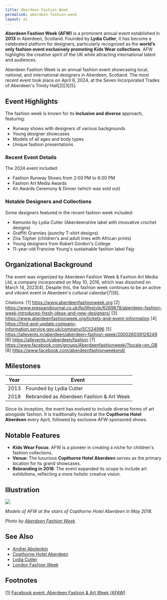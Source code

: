 ```yaml
---
title: Aberdeen Fashion Week
permalink: aberdeen-fashion-week
layout: ai
---
```


**Aberdeen Fashion Week (AFW)** is a prominent annual event established in **2013** in Aberdeen, Scotland. Founded by **Lydia Cutler**, it has become a celebrated platform for designers, particularly recognized as the **world’s only fashion event exclusively promoting Kids Wear collections**. AFW highlights the creative spirit of the UK while attracting international talent and audiences.

Aberdeen Fashion Week is an annual fashion event showcasing local, national, and international designers in Aberdeen, Scotland. The most recent event took place on April 6, 2024, at the Seven Incorporated Trades of Aberdeen's Trinity Hall[2][3][5].

## Event Highlights

The fashion week is known for its **inclusive and diverse** approach, featuring:
- Runway shows with designers of various backgrounds
- Young designer showcases
- Models of all ages and body types
- Unique fashion presentations

### Recent Event Details

The 2024 event included:
- Fashion Runway Shows from 2:00 PM to 6:00 PM
- Fashion Art Media Awards
- An Awards Ceremony & Dinner (which was sold out)

### Notable Designers and Collections

Some designers featured in the recent fashion week included:
- Kemunto by Lydia Cutler (Aberdeenshire label with innovative crochet designs)
- Graffiti Grannies (punchy T-shirt designs)
- Zira Topher (children's and adult lines with African prints)
- Young designers from Robert Gordon's College
- 11-year-old Francine Young's sustainable fashion label Fejy

## Organizational Background

The event was organized by Aberdeen Fashion Week & Fashion Art Media Ltd, a company incorporated on May 10, 2016, which was dissolved on March 14, 2023[4]. Despite this, the fashion week continues to be an active and vibrant event in Aberdeen's cultural calendar[7][8].

Citations:
[1] https://www.aberdeenfashionweek.org
[2] https://www.pressandjournal.co.uk/fp/lifestyle/6269678/aberdeen-fashion-week-introduces-fresh-ideas-and-new-designers/
[3] https://www.aberdeenfashionweek.org/tickets-and-event-information
[4] https://find-and-update.company-information.service.gov.uk/company/SC534996
[5] https://allevents.in/aberdeen/aberdeen-fashion-week/200026039128249
[6] https://allevents.in/aberdeen/fashion
[7] https://www.facebook.com/groups/Aberdeenfashionweek/?locale=en_GB
[8] https://www.facebook.com/aberdeenfashionweekend/

## Milestones

| Year | Event                                          |
|------|-----------------------------------------------|
| 2013 | Founded by Lydia Cutler                       |
| 2018 | Rebranded as Aberdeen Fashion & Art Week      |

Since its inception, the event has evolved to include diverse forms of art alongside fashion. It is traditionally hosted at the **Copthorne Hotel Aberdeen** every April, followed by exclusive AFW-sponsored shows.

## Notable Features

- **Kids Wear Focus**: AFW is a pioneer in creating a niche for children's fashion collections.  
- **Venue**: The luxurious **Copthorne Hotel Aberdeen** serves as the primary location for its grand showcases.  
- **Rebranding in 2018**: The event expanded its scope to include art exhibitions, reflecting a more holistic creative vision.

## Illustration

![](https://www.instagram.com/p/BiPl3UAFtuH/?taken-by=aberdeenfashionweek)

*Models of AFW at the stairs of Copthorne Hotel Aberdeen in May 2018.*

*Photo by [Aberdeen Fashion Week](https://www.instagram.com/p/BiPl3UAFtuH/?taken-by=aberdeenfashionweek)*

## See Also

+ [Andrei Abolenkin](abolenkin-andrei)  
+ [Copthorne Hotel Aberdeen](copthorne-hotel-aberdeen)  
+ [Lydia Cutler](lydia-cutler)  
+ [London Fashion Week](london-fashion-week)  

## Footnotes

[[1]](#a1) <span id="f1"></span> [Facebook event: Aberdeen Fashion & Art Week (AFAW)](index)
